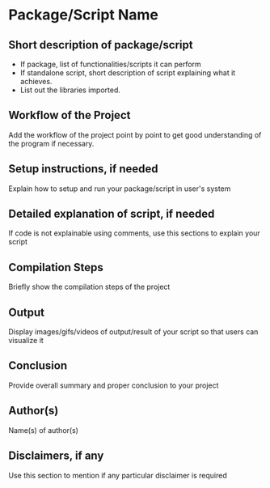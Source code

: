 # Package/Script Name

## Short description of package/script

- If package, list of functionalities/scripts it can perform
- If standalone script, short description of script explaining what it achieves.
- List out the libraries imported.


## Workflow of the Project

Add the workflow of the project point by point to get good understanding of the program if necessary.


## Setup instructions, if needed

Explain how to setup and run your package/script in user's system


## Detailed explanation of script, if needed

If code is not explainable using comments, use this sections to explain your script


## Compilation Steps

Briefly show the compilation steps of the project


## Output

Display images/gifs/videos of output/result of your script so that users can visualize it


## Conclusion

Provide overall summary and proper conclusion to your project


## Author(s)

Name(s) of author(s)


## Disclaimers, if any

Use this section to mention if any particular disclaimer is required